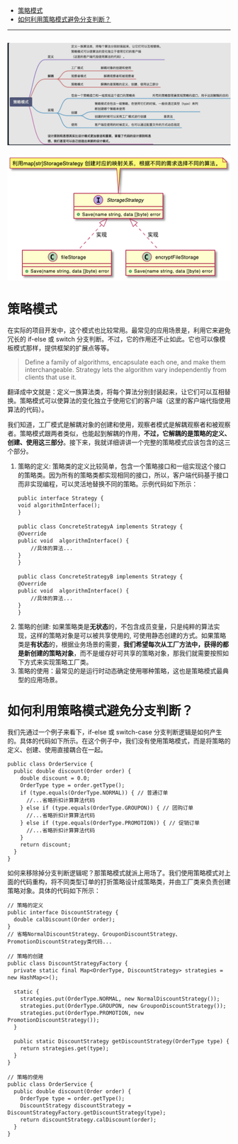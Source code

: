 - [策略模式](#策略模式)
- [如何利用策略模式避免分支判断？](#如何利用策略模式避免分支判断)

---
![图 1](../../image/c2b5156fef694b5fee6fc6357d983989a4211b7dd3c300a9d43121ed8674cef5.png)  
---
![图 4](../../image/c78d1318892c837854b1eb706620e9e982bbfdd97599c809f01115e617ec6366.png)  


# 策略模式
在实际的项目开发中，这个模式也比较常用。最常见的应用场景是，利用它来避免冗长的 if-else 或 switch 分支判断。不过，它的作用还不止如此。它也可以像模板模式那样，提供框架的扩展点等等。

> Define a family of algorithms, encapsulate each one, and make them interchangeable. Strategy lets the algorithm vary independently from clients that use it.

翻译成中文就是：定义一族算法类，将每个算法分别封装起来，让它们可以互相替换。策略模式可以使算法的变化独立于使用它们的客户端（这里的客户端代指使用算法的代码）。

我们知道，工厂模式是解耦对象的创建和使用，观察者模式是解耦观察者和被观察者。策略模式跟两者类似，也能起到解耦的作用，**不过，它解耦的是策略的定义、创建、使用这三部分**。接下来，我就详细讲讲一个完整的策略模式应该包含的这三个部分。

1. 策略的定义: 策略类的定义比较简单，包含一个策略接口和一组实现这个接口的策略类。因为所有的策略类都实现相同的接口，所以，客户端代码基于接口而非实现编程，可以灵活地替换不同的策略。示例代码如下所示：
    ```
    public interface Strategy {
    void algorithmInterface();
    }

    public class ConcreteStrategyA implements Strategy {
    @Override
    public void  algorithmInterface() {
        //具体的算法...
    }
    }

    public class ConcreteStrategyB implements Strategy {
    @Override
    public void  algorithmInterface() {
        //具体的算法...
    }
    }
    ```
2. 策略的创建: 如果策略类是**无状态**的，不包含成员变量，只是纯粹的算法实现，这样的策略对象是可以被共享使用的, 可使用静态创建的方式。如果策略类是**有状态**的，根据业务场景的需要，**我们希望每次从工厂方法中，获得的都是新创建的策略对象**，而不是缓存好可共享的策略对象，那我们就需要按照如下方式来实现策略工厂类。
3. 策略的使用：最常见的是运行时动态确定使用哪种策略，这也是策略模式最典型的应用场景。


# 如何利用策略模式避免分支判断？
我们先通过一个例子来看下，if-else 或 switch-case 分支判断逻辑是如何产生的。具体的代码如下所示。在这个例子中，我们没有使用策略模式，而是将策略的定义、创建、使用直接耦合在一起。
```
public class OrderService {
  public double discount(Order order) {
    double discount = 0.0;
    OrderType type = order.getType();
    if (type.equals(OrderType.NORMAL)) { // 普通订单
      //...省略折扣计算算法代码
    } else if (type.equals(OrderType.GROUPON)) { // 团购订单
      //...省略折扣计算算法代码
    } else if (type.equals(OrderType.PROMOTION)) { // 促销订单
      //...省略折扣计算算法代码
    }
    return discount;
  }
}
```
如何来移除掉分支判断逻辑呢？那策略模式就派上用场了。我们使用策略模式对上面的代码重构，将不同类型订单的打折策略设计成策略类，并由工厂类来负责创建策略对象。具体的代码如下所示：
```
// 策略的定义
public interface DiscountStrategy {
  double calDiscount(Order order);
}
// 省略NormalDiscountStrategy、GrouponDiscountStrategy、PromotionDiscountStrategy类代码...

// 策略的创建
public class DiscountStrategyFactory {
  private static final Map<OrderType, DiscountStrategy> strategies = new HashMap<>();

  static {
    strategies.put(OrderType.NORMAL, new NormalDiscountStrategy());
    strategies.put(OrderType.GROUPON, new GrouponDiscountStrategy());
    strategies.put(OrderType.PROMOTION, new PromotionDiscountStrategy());
  }

  public static DiscountStrategy getDiscountStrategy(OrderType type) {
    return strategies.get(type);
  }
}

// 策略的使用
public class OrderService {
  public double discount(Order order) {
    OrderType type = order.getType();
    DiscountStrategy discountStrategy = DiscountStrategyFactory.getDiscountStrategy(type);
    return discountStrategy.calDiscount(order);
  }
}
```


